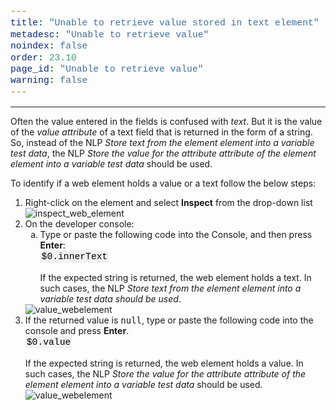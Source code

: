```yaml
---
title: "Unable to retrieve value stored in text element"
metadesc: "Unable to retrieve value"
noindex: false
order: 23.10
page_id: "Unable to retrieve value"
warning: false
---
```

---
<head>
<style>
ul.circle {
  list-style-type: circle;
}
ul.square {
  list-style-type: square;
}
ol.roman {
  list-style-type: lower-roman;
}
ol.a {
  list-style-type: lower-alpha;
}
code {
  font-family: Consolas,"courier new";
  color: black;
  background-color: #f1f1f1;
  padding: 2px;
  font-size: 105%;
  text-align: justify;
}
</style>
</head>
<body>
<p>
Often the value entered in the fields is confused with <em>text</em>. But it is the value of the <em>value attribute</em> of a text field that is returned in the form of a string.
So, instead of the NLP <em>Store text from the element element into a variable test data</em>, the NLP <em>Store the value for the attribute attribute of the element element into a variable test data</em> should be used.
</p>
<p>To identify if a web element holds a value or a text follow the below steps:
    <ol>
    <li>Right-click on the element and select <strong>Inspect</strong> from the drop-down list</li>
    <img src="https://s3.amazonaws.com/static-docs.testsigma.com/new_images/troubleshooting/NLPs/unable-to-retrieve-value/inspect_web_element.png" alt="inspect_web_element">
    <li>On the developer console:
        <ol class="a">
        <li>Type or paste the following code into the Console, and then press <strong>Enter</strong>:<br>
        <code>$0.innerText</code><br><br>If the expected string is returned, the web element holds a text. In such cases, the NLP <em>Store text from the element element into a variable test data should be used</em>. 
        </li>
        </ol>
        <img src="https://s3.amazonaws.com/static-docs.testsigma.com/new_images/troubleshooting/NLPs/unable-to-retrieve-value/innertex_webelement.png" alt="value_webelement">
        <li>If the returned value is <kbd>null</kbd>, type or paste the following code into the console and press <strong>Enter</strong>.<br><code>$0.value</code>
        <br><br>If the expected string is returned, the web element holds a value. In such cases, the NLP <em>Store the value for the attribute attribute of the element element into a variable test data</em> should be used.
        </li>
        <img src="https://s3.amazonaws.com/static-docs.testsigma.com/new_images/troubleshooting/NLPs/unable-to-retrieve-value/value_webelement.png" alt="value_webelement">
        </ol>
    </li>
    <ol>
</p>

</body>
